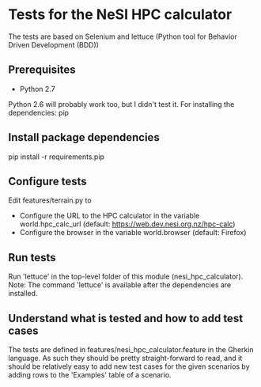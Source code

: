 Tests for the NeSI HPC calculator
=================================

The tests are based on Selenium and lettuce (Python tool for Behavior Driven Development (BDD))

Prerequisites
-------------
* Python 2.7

Python 2.6 will probably work too, but I didn't test it.
For installing the dependencies: pip

Install package dependencies
----------------------------
pip install -r requirements.pip

Configure tests
---------------
Edit features/terrain.py to
* Configure the URL to the HPC calculator in the variable world.hpc_calc_url (default: https://web.dev.nesi.org.nz/hpc-calc)
* Configure the browser in the variable world.browser (default: Firefox)

Run tests
---------
Run 'lettuce' in the top-level folder of this module (nesi_hpc_calculator).
Note: The command 'lettuce' is available after the dependencies are installed.

Understand what is tested and how to add test cases
---------------------------------------------------
The tests are defined in features/nesi_hpc_calculator.feature in the Gherkin language.
As such they should be pretty straight-forward to read, and it should be relatively easy to add
new test cases for the given scenarios by adding rows to the 'Examples' table of a scenario.


